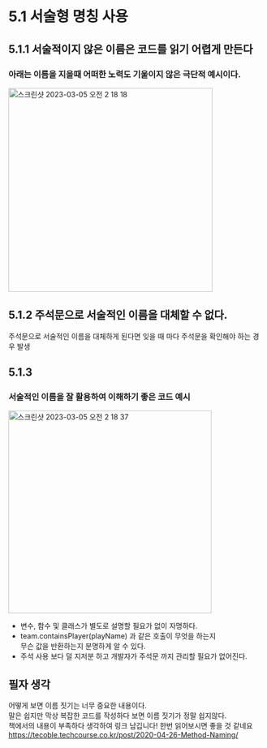 # 5.1 서술형 명칭 사용

## 5.1.1 서술적이지 않은 이름은 코드를 읽기 어렵게 만든다

### 아래는 이름을 지을때 어떠한 노력도 기울이지 않은 극단적 예시이다.
<img width="402" alt="스크린샷 2023-03-05 오전 2 18 18" src="https://user-images.githubusercontent.com/80631952/222919807-a54b8bf4-90f4-4766-93ae-c01dc7f46471.png">

## 5.1.2 주석문으로 서술적인 이름을 대체할 수 없다.
주석문으로 서술적인 이름을 대체하게 된다면 잊을 때 마다 주석문을 확인해야 하는 경우 발생

## 5.1.3
### 서술적인 이름을 잘 활용하여 이해하기 좋은 코드 예시
<img width="400" alt="스크린샷 2023-03-05 오전 2 18 37" src="https://user-images.githubusercontent.com/80631952/222919829-af88fe4b-9b87-46ea-8139-ac25662b076b.png">

- 변수, 함수 및 클래스가 별도로 설명할 필요가 없이 자명하다.
- team.containsPlayer(playName) 과 같은 호출이 무엇을 하는지<br>
무슨 값을 반환하는지 분명하게 알 수 있다.
- 주석 사용 보다 덜 지저분 하고 개발자가 주석문 까지 관리할 필요가 없어진다.

## 필자 생각
어떻게 보면 이름 짓기는 너무 중요한 내용이다.<br>
말은 쉽지만 막상 복잡한 코드를 작성하다 보면 이름 짓기가 정말 쉽지않다.<br>
책에서의 내용이 부족하다 생각하여 링크 남깁니다! 한번 읽어보시면 좋을 것 같네요<br>
https://tecoble.techcourse.co.kr/post/2020-04-26-Method-Naming/
